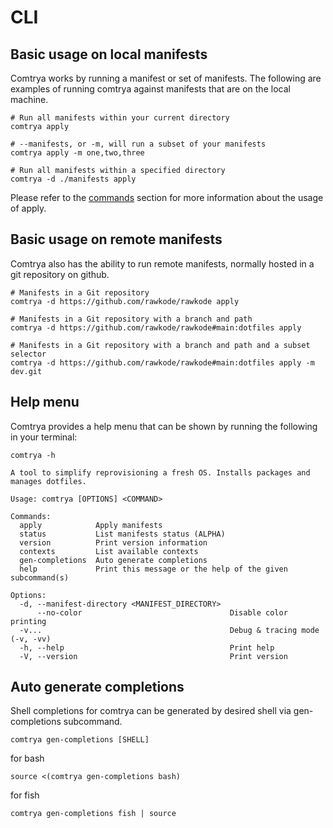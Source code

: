 # CLI

## Basic usage on local manifests

Comtrya works by running a manifest or set of manifests. The following are examples of running comtrya against manifests that are on the local machine.

```
# Run all manifests within your current directory
comtrya apply

# --manifests, or -m, will run a subset of your manifests
comtrya apply -m one,two,three

# Run all manifests within a specified directory
comtrya -d ./manifests apply
```

Please refer to the [commands](commands.md) section for more information about the usage of apply.

## Basic usage on remote manifests

Comtrya also has the ability to run remote manifests, normally hosted in a git repository on github.

```
# Manifests in a Git repository
comtrya -d https://github.com/rawkode/rawkode apply

# Manifests in a Git repository with a branch and path
comtrya -d https://github.com/rawkode/rawkode#main:dotfiles apply

# Manifests in a Git repository with a branch and path and a subset selector
comtrya -d https://github.com/rawkode/rawkode#main:dotfiles apply -m dev.git
```

## Help menu

Comtrya provides a help menu that can be shown by running the following in your terminal:

```
comtrya -h
```

```
A tool to simplify reprovisioning a fresh OS. Installs packages and manages dotfiles.

Usage: comtrya [OPTIONS] <COMMAND>

Commands:
  apply            Apply manifests
  status           List manifests status (ALPHA)
  version          Print version information
  contexts         List available contexts
  gen-completions  Auto generate completions
  help             Print this message or the help of the given subcommand(s)

Options:
  -d, --manifest-directory <MANIFEST_DIRECTORY>
      --no-color                                 Disable color printing
  -v...                                          Debug & tracing mode (-v, -vv)
  -h, --help                                     Print help
  -V, --version                                  Print version
```

## Auto generate completions

Shell completions for comtrya can be generated by desired shell via gen-completions subcommand.

```
comtrya gen-completions [SHELL]
```

for bash
```
source <(comtrya gen-completions bash)
```

for fish
```
comtrya gen-completions fish | source
```
